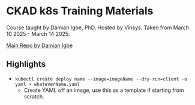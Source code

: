 # CKAD k8s Training Materials
Course taught by Damian Igbe, PhD. Hosted by Vinsys.
Taken from March 10 2025 - March 14 2025.

[Main Repo by Damian Igbe](https://github.com/damianigbe/ckad-exercises)

## Highlights
- `kubectl create deploy name --image=imageName --dry-run=client -o yaml > whateverName.yaml`
    - Create YAML off an image, use this as a template if starting from scratch.